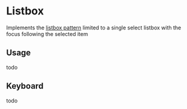 # Listbox

Implements the [listbox pattern](https://www.w3.org/TR/wai-aria-practices/#Listbox) limited to a single select listbox with the focus following the selected item

## Usage

todo

## Keyboard

todo

